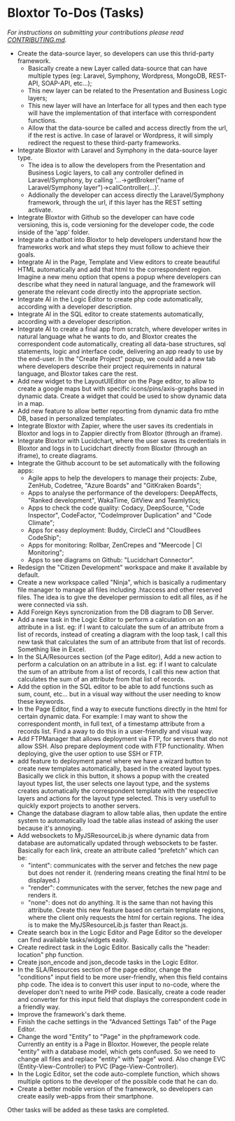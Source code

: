 # Bloxtor To-Dos (Tasks)

*For instructions on submitting your contributions please read [CONTRIBUTING.md](./CONTRIBUTING.md).*

- Create the data-source layer, so developers can use this thrid-party framework. 
	+ Basically create a new Layer called data-source that can have multiple types (eg: Laravel, Symphony, Wordpress, MongoDB, REST-API, SOAP-API, etc...);
	+ This new layer can be related to the Presentation and Business Logic layers;
	+ This new layer will have an Interface for all types and then each type will have the implementation of that interface with correspondent functions.
	+ Allow that the data-source be called and access directly from the url, if the rest  is active. In case of laravel or Wordpress, it will simply redirect the request to these third-party frameworks.
- Integrate Bloxtor with Laravel and Symphony in the data-source layer type.
	+ The idea is to allow the developers from the Presentation and Business Logic layers, to call any controller defined in Laravel/Symphony, by calling '...->getBroker("name of Laravel/Symphony layer")->callController(...)'.
	+ Addionally the developer can access directly the Laravel/Symphony framework, through the url, if this layer has the REST setting activate.
- Integrate Bloxtor with Github so the developer can have code versioning, this is, code versioning for the developer code, the code inside of the 'app' folder. 
- Integrate a chatbot into Bloxtor to help developers understand how the frameworks work and what steps they must follow to achieve their goals.
- Integrate AI in the Page, Template and View editors to create beautiful HTML automatically and add that html to the correspondent region. Imagine a new menu option that opens a popup where developers can describe what they need in natural language, and the framework will generate the relevant code directly into the appropriate section.
- Integrate AI in the Logic Editor to create php code automatically, according with a developer description.
- Integrate AI in the SQL editor to create statements automatically, according with a developer description.
- Integrate AI to create a final app from scratch, where developer writes in natural language what he wants to do, and Bloxtor creates the correspondent code automatically, creating all data-base structures, sql statements, logic and interface code, delivering an app ready to use by the end-user. In the "Create Project" popup, we could add a new tab where developers describe their project requirements in natural language, and Bloxtor takes care the rest.
- Add new widget to the LayoutUIEditor on the Page editor, to allow to create a google maps but with specific icons/pins/axis-graphs based in dynamic data. Create a widget that could be used to show dynamic data in a map.
- Add new feature to allow better reporting from dynamic data fro mthe DB, based in personalized templates.
- Integrate Bloxtor with Zapier, where the user saves its credentials in Bloxtor and logs in to Zappier directly from Bloxtor (through an iframe).
- Integrate Bloxtor with Lucidchart, where the user saves its credentials in Bloxtor and logs in to Lucidchart directly from Bloxtor (through an iframe), to create diagrams.
- Integrate the Github account to be set automatically with the following apps:
	+ Agile apps to help the developers to manage their projects: Zube, ZenHub, Codetree, "Azure Boards" and "GitKraken Boards"; 
	+ Apps to analyse the performance of the developers: DeepAffects, "Ranked development", WakaTime, GitView and Teamlytics; 
	+ Apps to check the code quality: Codacy, DeepSource, "Code Inspector", CodeFactor, "CodeImprover Duplication" and "Code Climate"; 
	+ Apps for easy deployment: Buddy, CircleCI and "CloudBees CodeShip"; 
	+ Apps for monitoring: Rollbar, ZenCrepes and "Meercode | CI Monitoring"; 
	+ Apps to see diagrams on Github: "Lucidchart Connector".
- Redesign the "Citizen Development" workspace and make it available by default.
- Create a new workspace called "Ninja", which is basically a rudimentary file manager to manage all files including .htaccess and other reserved files. The idea is to give the developer permission to edit all files, as if he were connected via ssh.
- Add Foreign Keys syncronization from the DB diagram to DB Server.
- Add a new task in the Logic Editor to perform a calculation on an attribute in a list. eg: if I want to calculate the sum of an attribute from a list of records, instead of creating a diagram with the loop task, I call this new task that calculates the sum of an attribute from that list of records. Something like in Excel.
- In the SLA/Resources section (of the Page editor), Add a new action to perform a calculation on an attribute in a list. eg: if I want to calculate the sum of an attribute from a list of records, I call this new action that calculates the sum of an attribute from that list of records.
- Add the option in the SQL editor to be able to add functions such as sum, count, etc... but in a visual way without the user needing to know these keywords.
- In the Page Editor, find a way to execute functions directly in the html for certain dynamic data. For example: I may want to show the correspondent month, in full text, of a timestamp attribute from a records list. Find a away to do this in a user-friendly and visual way.
- Add FTPManager that allows deployment via FTP, for servers that do not allow SSH. Also prepare deployment code with FTP functionality. When deploying, give the user option to use SSH or FTP.
- add feature to deployment panel where we have a wizard button to create new templates automatically, based in the created layout types. Basically we click in this button, it shows a popup with the created layout types list, the user selects one layout type, and the systems creates automatically the correspondent template with the respective layers and actions for the layout type selected. This is very usefull to quickly export projects to another servers.
- Change the database diagram to allow table alias, then update the entire system to automatically load the table alias instead of asking the user because it's annoying.
- Add websockets to MyJSResourceLib.js where dynamic data from database are automatically updated through websockets to be faster. Basically for each link, create an attribute called “prefetch” which can be:
	+ "intent": communicates with the server and fetches the new page but does not render it. (rendering means creating the final html to be displayed.)
	+ "render": communicates with the server, fetches the new page and renders it.
	+ "none": does not do anything. It is the same than not having this attribute.
	Create this new feature based on certain template regions, where the client only requests the html for certain regions.
	The idea is to make the MyJSResourceLib.js faster than React.js.
- Create search box in the Logic Editor and Page Editor so the developer can find available tasks/widgets easly.
- Create redirect task in the Logic Editor. Basically calls the "header: location" php function.
- Create json_encode and json_decode tasks in the Logic Editor.
- In the SLA/Resources section of the page editor, change the "conditions" input field to be more user-friendly, when this field contains php code. The idea is to convert this user input to no-code, where the developer don't need to write PHP code. Basically, create a code reader and converter for this input field that displays the correspondent code in a friendly way.
- Improve the framework's dark theme.
- Finish the cache settings in the "Advanced Settings Tab" of the Page Editor.
- Change the word "Entity" to "Page" in the phpframework code. Currently an entity is a Page in Bloxtor. However, the people relate "entity" with a database model, which gets confused. So we need to change all files and replace "entity" with "page" word. Also change EVC (Entity-View-Controller) to PVC (Page-View-Controller).
- In the Logic Editor, set the code auto-complete function, which shows multiple options to the developer of the possible code that he can do.
- Create a better mobile version of the framework, so developers can create easily web-apps from their smartphone.

Other tasks will be added as these tasks are completed.

